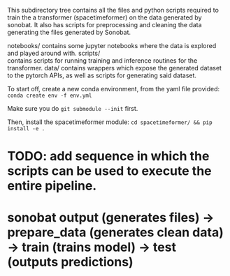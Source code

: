This subdirectory tree contains all the files and python scripts required to train the a transformer (spacetimeformer) on the data generated by sonobat. It also has scripts for preprocessing and cleaning the data generating the files generated by Sonobat.

notebooks/ 
    contains some jupyter notebooks where the data is explored and played around with.
scripts/  
    contains scripts for running training and inference routines for the transformer.
data/ 
    contains wrappers which expose the generated dataset to the pytorch APIs, as well as scripts for generating said dataset.

To start off, create a new conda environment, from the yaml file provided:
```conda create env -f env.yml```

Make sure you do 
```git submodule --init```
first.

Then, install the spacetimeformer module:
```cd spacetimeformer/ && pip install -e .```

# TODO: add sequence in which the scripts can be used to execute the entire pipeline.
# sonobat output (generates files) -> prepare_data (generates clean data) -> train (trains model) -> test (outputs predictions) 